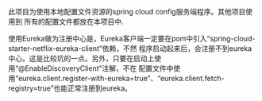 此项目为使用本地配置文件资源的spring cloud config服务端程序。其他项目使用到
所有的配置文件都放在本项目中.

使用Eureka做为注册中心是，Eureka客户端一定要在pom中引入“spring-cloud-starter-netflix-eureka-client”依赖，不然
程序启动起来后，会注册不到eureka中心。这是比较坑的一点。另外，只要在启动上使用“@EnableDiscoveryClient”注解，不在
配置文件中使用“eureka.client.register-with-eureka=true”、“eureka.client.fetch-registry=true”也能正常注册到eureka。

